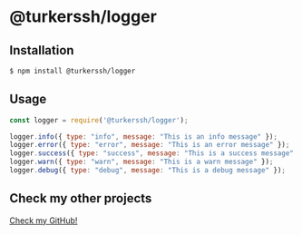 # @turkerssh/logger

## Installation
```sh
$ npm install @turkerssh/logger
```

## Usage
```js
const logger = require('@turkerssh/logger');

logger.info({ type: "info", message: "This is an info message" });
logger.error({ type: "error", message: "This is an error message" });
logger.success({ type: "success", message: "This is a success message" });
logger.warn({ type: "warn", message: "This is a warn message" });
logger.debug({ type: "debug", message: "This is a debug message" });
```

## Check my other projects
[Check my GitHub!](https://github.com/turkerssh)
